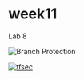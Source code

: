 # week11
Lab 8

![Branch Protection](https://github.com/msparmar4/week11/workflows/branch-protection.yml/badge.svg)


[![tfsec](https://github.com/msparmar4/week11/actions/workflows/tfsec.yml/badge.svg)](https://github.com/msparmar4/week11/actions/workflows/tfsec.yml)
